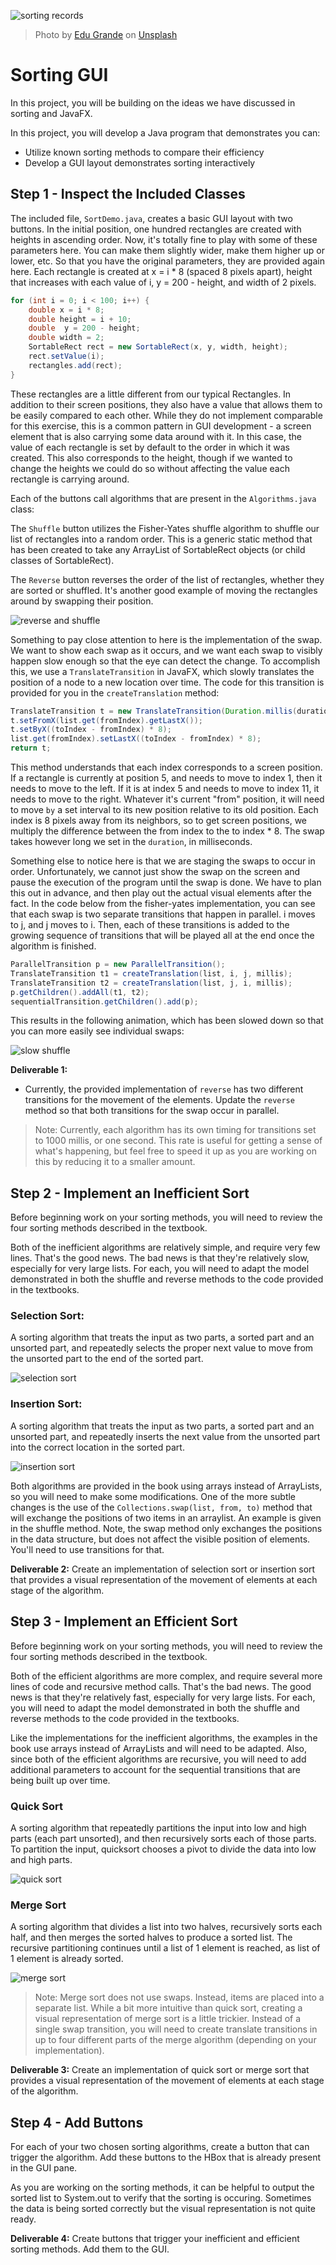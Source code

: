 
![sorting records](img/sorting.jpg)
> Photo by <a href="https://unsplash.com/@edgr?utm_source=unsplash&utm_medium=referral&utm_content=creditCopyText">Edu Grande</a> on <a href="https://unsplash.com/s/photos/sorting?utm_source=unsplash&utm_medium=referral&utm_content=creditCopyText">Unsplash</a>

# Sorting GUI
In this project, you will be building on the ideas we have discussed in sorting and JavaFX. 

In this project, you will develop a Java program that demonstrates you can:
- Utilize known sorting methods to compare their efficiency
- Develop a GUI layout demonstrates sorting interactively

## Step 1 - Inspect the Included Classes
The included file, `SortDemo.java`, creates a basic GUI layout with two buttons. In the initial position, one hundred rectangles are created with heights in ascending order. Now, it's totally fine to play with some of these parameters here. You can make them slightly wider, make them higher up or lower, etc. So that you have the original parameters, they are provided again here. Each rectangle is created at x = i * 8 (spaced 8 pixels apart), height that increases with each value of i, y = 200 - height, and width of 2 pixels.

```java
for (int i = 0; i < 100; i++) {
    double x = i * 8;
    double height = i + 10;
    double  y = 200 - height;
    double width = 2;
    SortableRect rect = new SortableRect(x, y, width, height);
    rect.setValue(i);
    rectangles.add(rect);
}
```

These rectangles are a little different from our typical Rectangles. In addition to their screen positions, they also have a value that allows them to be easily compared to each other. While they do not implement comparable for this exercise, this is a common pattern in GUI development - a screen element that is also carrying some data around with it. In this case, the value of each rectangle is set by default to the order in which it was created. This also corresponds to the height, though if we wanted to change the heights we could do so without affecting the value each rectangle is carrying around. 

Each of the buttons call algorithms that are present in the `Algorithms.java` class:

The `Shuffle` button utilizes the Fisher-Yates shuffle algorithm to shuffle our list of rectangles into a random order. This is a generic static method that has been created to take any ArrayList of SortableRect objects (or child classes of SortableRect). 

The `Reverse` button reverses the order of the list of rectangles, whether they are sorted or shuffled. It's another good example of moving the rectangles around by swapping their position.

![reverse and shuffle](img/reverse_shuffle.gif)

Something to pay close attention to here is the implementation of the swap. We want to show each swap as it occurs, and we want each swap to visibly happen slow enough so that the eye can detect the change. To accomplish this, we use a `TranslateTransition` in JavaFX, which slowly translates the position of a node to a new location over time. The code for this transition is provided for you in the `createTranslation` method:

```java
TranslateTransition t = new TranslateTransition(Duration.millis(duration), list.get(fromIndex));
t.setFromX(list.get(fromIndex).getLastX());
t.setByX((toIndex - fromIndex) * 8);
list.get(fromIndex).setLastX((toIndex - fromIndex) * 8);
return t;
```

This method understands that each index corresponds to a screen position. If a rectangle is currently at position 5, and needs to move to index 1, then it needs to move to the left. If it is at index 5 and needs to move to index 11, it needs to move to the right. Whatever it's current "from" position, it will need to move `by` a set interval to its new position relative to its old position. Each index is 8 pixels away from its neighbors, so to get screen positions, we multiply the difference between the from index to the to index * 8. The swap takes however long we set in the `duration`, in milliseconds. 

Something else to notice here is that we are staging the swaps to occur in order. Unfortunately, we cannot just show the swap on the screen and pause the execution of the program until the swap is done. We have to plan this out in advance, and then play out the actual visual elements after the fact. In the code below from the fisher-yates implementation, you can see that each swap is two separate transitions that happen in parallel. i moves to j, and j moves to i. Then, each of these transitions is added to the growing sequence of transitions that will be played all at the end once the algorithm is finished. 

```java
ParallelTransition p = new ParallelTransition();
TranslateTransition t1 = createTranslation(list, i, j, millis);
TranslateTransition t2 = createTranslation(list, j, i, millis);
p.getChildren().addAll(t1, t2);
sequentialTransition.getChildren().add(p);
```

This results in the following animation, which has been slowed down so that you can more easily see individual swaps:

![slow shuffle](img/slow_shuffle.gif)

**Deliverable 1:**
- Currently, the provided implementation of `reverse` has two different transitions for the movement of the elements. Update the `reverse` method so that both transitions for the swap occur in parallel.

> Note: Currently, each algorithm has its own timing for transitions set to 1000 millis, or one second. This rate is useful for getting a sense of what's happening, but feel free to speed it up as you are working on this by reducing it to a smaller amount.

## Step 2 - Implement an Inefficient Sort
Before beginning work on your sorting methods, you will need to review the four sorting methods described in the textbook. 

Both of the inefficient algorithms are relatively simple, and require very few lines. That's the good news. The bad news is that they're relatively slow, especially for very large lists. For each, you will need to adapt the model demonstrated in both the shuffle and reverse methods to the code provided in the textbooks.

### Selection Sort: 

A sorting algorithm that treats the input as two parts, a sorted part and an unsorted part, and repeatedly selects the proper next value to move from the unsorted part to the end of the sorted part.

![selection sort](img/selection.gif)

### Insertion Sort: 

A sorting algorithm that treats the input as two parts, a sorted part and an unsorted part, and repeatedly inserts the next value from the unsorted part into the correct location in the sorted part.

![insertion sort](img/insertion.gif)

Both algorithms are provided in the book using arrays instead of ArrayLists, so you will need to make some modifications. One of the more subtle changes is the use of the `Collections.swap(list, from, to)` method that will exchange the positions of two items in an arraylist. An example is given in the shuffle method. Note, the swap method only exchanges the positions in the data structure, but does not affect the visible position of elements. You'll need to use transitions for that. 

**Deliverable 2:** Create an implementation of selection sort or insertion sort that provides a visual representation of the movement of elements at each stage of the algorithm.

## Step 3 - Implement an Efficient Sort

Before beginning work on your sorting methods, you will need to review the four sorting methods described in the textbook.

Both of the efficient algorithms are more complex, and require several more lines of code and recursive method calls. That's the bad news. The good news is that they're relatively fast, especially for very large lists. For each, you will need to adapt the model demonstrated in both the shuffle and reverse methods to the code provided in the textbooks.

Like the implementations for the inefficient algorithms, the examples in the book use arrays instead of ArrayLists and will need to be adapted. Also, since both of the efficient algorithms are recursive, you will need to add additional parameters to account for the sequential transitions that are being built up over time.

### Quick Sort

A sorting algorithm that repeatedly partitions the input into low and high parts (each part unsorted), and then recursively sorts each of those parts. To partition the input, quicksort chooses a pivot to divide the data into low and high parts.

![quick sort](img/quick.gif)

### Merge Sort

A sorting algorithm that divides a list into two halves, recursively sorts each half, and then merges the sorted halves to produce a sorted list. The recursive partitioning continues until a list of 1 element is reached, as list of 1 element is already sorted.

![merge sort](img/merge.gif)

> Note: Merge sort does not use swaps. Instead, items are placed into a separate list. While a bit more intuitive than quick sort, creating a visual representation of merge sort is a little trickier. Instead of a single swap transition, you will need to create translate transitions in up to four different parts of the merge algorithm (depending on your implementation). 

**Deliverable 3:** Create an implementation of quick sort or merge sort that provides a visual representation of the movement of elements at each stage of the algorithm.

## Step 4 - Add Buttons

For each of your two chosen sorting algorithms, create a button that can trigger the algorithm. Add these buttons to the HBox that is already present in the GUI pane. 

As you are working on the sorting methods, it can be helpful to output the sorted list to System.out to verify that the sorting is occuring. Sometimes the data is being sorted correctly but the visual representation is not quite ready.

**Deliverable 4:** Create buttons that trigger your inefficient and efficient sorting methods. Add them to the GUI.
